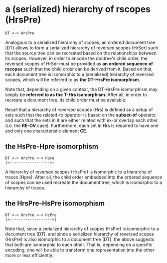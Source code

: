 
# a (serialized) hierarchy of rscopes (HrsPre)

```
DT <-> HrsPre
```

Analogous to a serialized hierarchy of scopes, an ordered document tree (DT)
allows to form a serialized hierarchy of reversed scopes (HrSer) such that
the source tree can be recreated based on the relationships between its
scopes. However, in order to encode the doctree's child order, the reversed
scopes of HrSer must be provided as **an ordered sequence of rscopes** such
that the child order can be derived from it. Based on that, each document
tree is isomorphic to a (serialized) hierarchy of reversed scopes, which will
be referred to as **the DT-HrsPre isomorphism**.

Note that, depending on a given context, the DT-HrsPre isomorphism may simply
be **referred to as the T-Hrs isomorphism**. After all, in order to recreate
a document tree, its child order must be available.

Recall that a hierarchy of reversed scopes (Hrs) is defined as a setup of
sets such that the related-to operator is based on the **subset-of** operator,
and such that the sets in it are either related with ex-or overlap each other
(i.e. the **RE-OV** case). Furthermore, each set in Hrs is required to have
one and only one characteristic element **CE**.

## the HsPre-Hpre isomorphism

```
DT <-> HrsPre <-> Hpre
|<------------------>|
```

A hierarchy of reversed scopes (HrsPre) is isomorphic to a hierarchy of traces
(Hpre). After all, the child order embedded into the ordered sequence of scopes
can be used recreate the document tree, which is isomorphic to a hierarchy of
traces.

## the HrsPre-HsPre isomorphism

```
DT <-> HrsPre <-> HsPre
|<------------------->|
```

Note that, since a serialized hierarchy of scopes (HsPre) is isomorphic to a
document tree (DT), and since a serialized hierarchy of reversed scopes (HrsPre)
is also isomorphic to a document tree (DT), the above suggests that both are
isomorphic to each other. That is, depending on a specific encoding, one will
be able to transform one representation into the other more or less efficiently.
